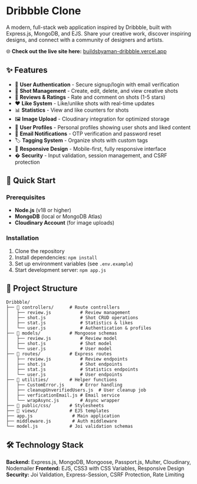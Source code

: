 # Dribbble Clone

A modern, full-stack web application inspired by Dribbble, built with Express.js, MongoDB, and EJS. Share your creative work, discover inspiring designs, and connect with a community of designers and artists.

🌐 **Check out the live site here:** [buildsbyaman-dribbble.vercel.app](https://buildsbyaman-dribbble.vercel.app)

## ✨ Features

- 🔐 **User Authentication** - Secure signup/login with email verification
- 📸 **Shot Management** - Create, edit, delete, and view creative shots
- 💬 **Reviews & Ratings** - Rate and comment on shots (1-5 stars)
- ❤️ **Like System** - Like/unlike shots with real-time updates
- 📊 **Statistics** - View and like counters for shots
- 🖼️ **Image Upload** - Cloudinary integration for optimized storage
- 👤 **User Profiles** - Personal profiles showing user shots and liked content
- 🔔 **Email Notifications** - OTP verification and password reset
- 🏷️ **Tagging System** - Organize shots with custom tags
- 📱 **Responsive Design** - Mobile-first, fully responsive interface
- �️ **Security** - Input validation, session management, and CSRF protection

## 🚀 Quick Start

### Prerequisites

- **Node.js** (v18 or higher)
- **MongoDB** (local or MongoDB Atlas)
- **Cloudinary Account** (for image uploads)

### Installation

1. Clone the repository
2. Install dependencies: `npm install`
3. Set up environment variables (see `.env.example`)
4. Start development server: `npm app.js`

## 📁 Project Structure

```
Dribbble/
├── 📁 controllers/      # Route controllers
│   ├── review.js           # Review management
│   ├── shot.js             # Shot CRUD operations
│   ├── stat.js             # Statistics & likes
│   └── user.js             # Authentication & profiles
├── 📁 models/           # Mongoose schemas
│   ├── review.js           # Review model
│   ├── shot.js             # Shot model
│   └── user.js             # User model
├── 📁 routes/           # Express routes
│   ├── review.js           # Review endpoints
│   ├── shot.js             # Shot endpoints
│   ├── stat.js             # Statistics endpoints
│   └── user.js             # User endpoints
├── 📁 utilities/        # Helper functions
│   ├── CustomError.js      # Error handling
│   ├── cleanupUnverifiedUsers.js  # User cleanup job
│   ├── verficationEmail.js # Email service
│   └── wrapAsync.js        # Async wrapper
├── 📁 public/css/       # Stylesheets
├── 📁 views/            # EJS templates
├── app.js               # Main application
├── middleware.js        # Auth middleware
└── model.js            # Joi validation schemas
```

## 🛠️ Technology Stack

**Backend:** Express.js, MongoDB, Mongoose, Passport.js, Multer, Cloudinary, Nodemailer
**Frontend:** EJS, CSS3 with CSS Variables, Responsive Design
**Security:** Joi Validation, Express-Session, CSRF Protection, Rate Limiting